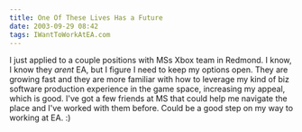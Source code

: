 ```yaml
---
title: One Of These Lives Has a Future
date: 2003-09-29 08:42
tags: IWantToWorkAtEA.com
---
```

I just applied to a couple positions with MSs Xbox team in Redmond. I know, I know they *arent* EA, but I figure I need to keep my options open. They are growing fast and they are more familiar with how to leverage my kind of biz software production experience in the game space, increasing my appeal, which is good. I've got a few friends at MS that could help me navigate the place and I've worked with them before. Could be a good step on my way to working at EA. :)

